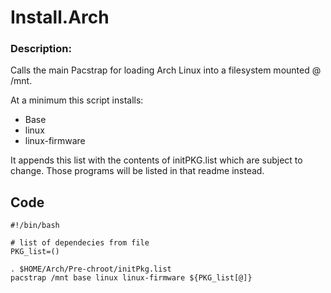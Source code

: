 # Install.Arch 
### Description:  

Calls the main Pacstrap for loading Arch Linux into a filesystem mounted @ /mnt. 

At a minimum this script installs:
  + Base
  + linux
  + linux-firmware

It appends this list with the contents of initPKG.list which are subject
to change. Those programs will be listed in that readme instead.

## __Code__
```
#!/bin/bash

# list of dependecies from file
PKG_list=()

. $HOME/Arch/Pre-chroot/initPkg.list
pacstrap /mnt base linux linux-firmware ${PKG_list[@]}
```
